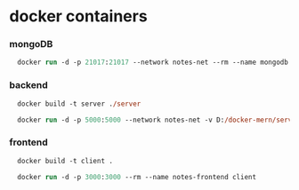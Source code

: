 # docker containers

### mongoDB

```ps
  docker run -d -p 21017:21017 --network notes-net --rm --name mongodb mongo
```

### backend

```ps
  docker build -t server ./server
```

```ps
  docker run -d -p 5000:5000 --network notes-net -v D:/docker-mern/server/app.js:/app -v /app/node_modules --rm --name notes-backend server
```

### frontend

```ps
  docker build -t client .
```

```ps
  docker run -d -p 3000:3000 --rm --name notes-frontend client
```
